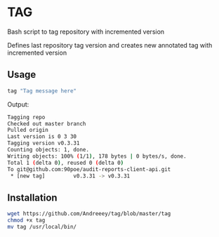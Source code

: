 # TAG
Bash script to tag repository with incremented version

Defines last repository tag version and creates new annotated tag with incremented version

## Usage

```bash
tag "Tag message here"
```

Output:

```bash
Tagging repo
Checked out master branch
Pulled origin
Last version is 0 3 30
Tagging version v0.3.31
Counting objects: 1, done.
Writing objects: 100% (1/1), 178 bytes | 0 bytes/s, done.
Total 1 (delta 0), reused 0 (delta 0)
To git@github.com:90poe/audit-reports-client-api.git
 * [new tag]         v0.3.31 -> v0.3.31
```

## Installation

```bash
wget https://github.com/Andreeey/tag/blob/master/tag
chmod +x tag
mv tag /usr/local/bin/
```
